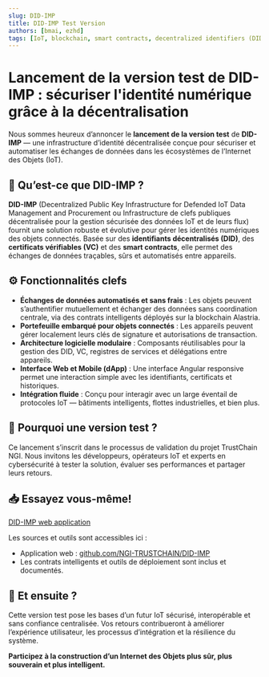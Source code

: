 ```yaml
---
slug: DID-IMP
title: DID-IMP Test Version
authors: [bmai, ezhd]
tags: [IoT, blockchain, smart contracts, decentralized identifiers (DID), verification certificates (VC), data security, device management]
---
```


# Lancement de la version test de DID-IMP : sécuriser l'identité numérique grâce à la décentralisation

Nous sommes heureux d’annoncer le **lancement de la version test** de **DID-IMP** — une infrastructure d’identité décentralisée conçue pour sécuriser et automatiser les échanges de données dans les écosystèmes de l’Internet des Objets (IoT).

## 🔐 Qu’est-ce que DID-IMP ?

**DID-IMP** (Decentralized Public Key Infrastructure for Defended IoT Data Management and Procurement ou Infrastructure de clefs publiques décentralisée pour la gestion sécurisée des données IoT et de leurs flux) fournit une solution robuste et évolutive pour gérer les identités numériques des objets connectés. Basée sur des **identifiants décentralisés (DID)**, des **certificats vérifiables (VC)** et des **smart contracts**, elle permet des échanges de données traçables, sûrs et automatisés entre appareils.

## ⚙️ Fonctionnalités clefs

- **Échanges de données automatisés et sans frais** : Les objets peuvent s’authentifier mutuellement et échanger des données sans coordination centrale, via des contrats intelligents déployés sur la blockchain Alastria.
- **Portefeuille embarqué pour objets connectés** : Les appareils peuvent gérer localement leurs clés de signature et autorisations de transaction.
- **Architecture logicielle modulaire** : Composants réutilisables pour la gestion des DID, VC, registres de services et délégations entre appareils.
- **Interface Web et Mobile (dApp)** : Une interface Angular responsive permet une interaction simple avec les identifiants, certificats et historiques.
- **Intégration fluide** : Conçu pour interagir avec un large éventail de protocoles IoT — bâtiments intelligents, flottes industrielles, et bien plus.

## 🧪 Pourquoi une version test ?

Ce lancement s’inscrit dans le processus de validation du projet TrustChain NGI. Nous invitons les développeurs, opérateurs IoT et experts en cybersécurité à tester la solution, évaluer ses performances et partager leurs retours.

## 📥 Essayez vous-même!

[DID-IMP web application](https://did-imp.werenode.io)

Les sources et outils sont accessibles ici :
- Application web : [github.com/NGI-TRUSTCHAIN/DID-IMP](https://github.com/NGI-TRUSTCHAIN/DID-IMP)
- Les contrats intelligents et outils de déploiement sont inclus et documentés.

## 🚀 Et ensuite ?

Cette version test pose les bases d’un futur IoT sécurisé, interopérable et sans confiance centralisée. Vos retours contribueront à améliorer l’expérience utilisateur, les processus d’intégration et la résilience du système.

**Participez à la construction d’un Internet des Objets plus sûr, plus souverain et plus intelligent.**

